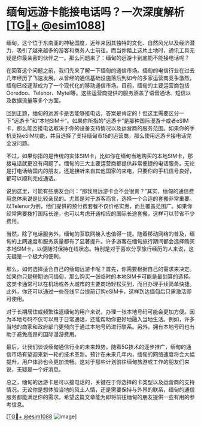 # 缅甸远游卡能接电话吗？一次深度解析[[TG💪+ @esim1088](https://t.me/s/esim1088)]

缅甸，这个位于东南亚的神秘国度，近年来因其独特的文化、自然风光以及经济潜力，吸引了越来越多的游客和商务人士前往。而当你踏上这片土地时，通讯工具无疑是你最亲密的伙伴之一。那么问题来了：缅甸的远游卡到底能不能接电话呢？

在回答这个问题之前，我们先来了解一下缅甸的通信市场。缅甸的电信行业在过去几年经历了飞速发展。从曾经的通信基础设施落后到如今的多家运营商竞争激烈，缅甸已经逐渐成为了一个现代化的移动通信市场。目前，缅甸的主要运营商包括Ooredoo、Telenor、Mytel等。这些运营商提供的服务涵盖了语音通话、短信以及数据流量等多个方面。

回到正题，缅甸的远游卡是否能够接电话，答案是肯定的！但这里需要区分一下“远游卡”和“本地SIM卡”。如果你所指的“远游卡”是那种国际漫游卡或者eSIM卡，那么能否接电话取决于你的设备支持情况以及运营商的服务范围。如果你的手机支持eSIM功能，并且选择了支持缅甸市场的运营商，那么使用远游卡接电话完全没问题。

不过，如果你指的是传统的实体SIM卡，比如你在缅甸当地购买的本地SIM卡，那接电话就更没有问题了。缅甸的三大主要运营商都提供非常便捷的电话服务。无论是打电话给国内的朋友，还是接听来自其他国家的来电，只要你的手机信号良好，都可以顺利完成通话。

说到这里，可能有些朋友会问：“那我用远游卡会不会很贵？”其实，缅甸的通信费用总体来说是比较亲民的。尤其是对于游客而言，选择一个合适的套餐非常重要。以Telenor为例，他们提供的预付费套餐不仅价格实惠，而且覆盖范围广。如果你经常需要拨打国际长途，也可以考虑开通相应的国际长途套餐，这样可以节省不少费用。

当然，除了电话服务外，缅甸的互联网接入也值得一提。随着移动网络的普及，缅甸的上网速度和服务质量都有了显著提升。许多游客在缅甸旅行期间都会选择购买本地SIM卡，以便随时保持在线状态。特别是对于喜欢分享旅行经历的人来说，这无疑是一个极大的便利。

那么，如何选择适合自己的缅甸远游卡呢？首先，你需要根据自己的需求来决定。如果你只是短期访问缅甸，那么购买一张临时的本地SIM卡可能是最划算的选择。这类卡通常可以在机场或各大城市的主要商场轻松买到，而且办理手续简单快捷。此外，你还可以通过一些在线平台提前订购eSIM卡，这样到达缅甸后只需激活即可使用。

对于长期居住或频繁往返缅甸的用户来说，办理一张本地号码可能会更加方便。因为本地号码不仅可以用于日常通话，还能帮助你更好地融入当地生活。例如，许多当地的商家和政府部门更倾向于通过本地号码进行联系。另外，拥有本地号码也有助于避免高昂的国际漫游费用。

最后，让我们谈谈缅甸通信行业的未来趋势。随着5G技术的逐步推广，缅甸的通信市场有望迎来新一轮的技术革新。预计在未来几年内，缅甸的网络速度将会大幅提升，用户体验也会更加流畅。这对于那些计划前往缅甸旅游或工作的朋友们来说，无疑是一个好消息。

总之，缅甸的远游卡是可以接电话的，关键在于你选择的卡类型以及运营商的支持情况。无论你是想体验当地的风土人情，还是需要保持与外界的联系，缅甸的通信服务都能满足你的需求。希望这篇文章能为即将前往缅甸的朋友提供一些有用的参考信息。

[[TG💪+ @esim1088](https://t.me/s/esim1088) ![Image](https://i.postimg.cc/4NQfJmqS/Snipaste-2025-05-13-00-14-12.png)]